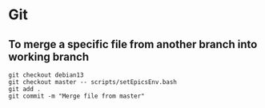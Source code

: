 # Git

## To merge a specific file from another branch into working branch

```
git checkout debian13
git checkout master -- scripts/setEpicsEnv.bash
git add .
git commit -m "Merge file from master"
```
